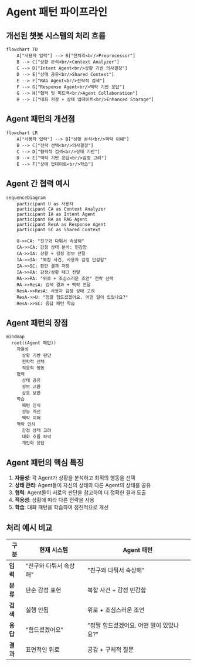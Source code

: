 # Agent 패턴 파이프라인

## 개선된 챗봇 시스템의 처리 흐름

```mermaid
flowchart TD
    A["사용자 입력"] --> B["전처리<br/>Preprocessor"]
    B --> C["상황 분석<br/>Context Analyzer"]
    C --> D["Intent Agent<br/>상황 기반 의사결정"]
    D --> E["상태 공유<br/>Shared Context"]
    E --> F["RAG Agent<br/>전략적 검색"]
    F --> G["Response Agent<br/>맥락 기반 응답"]
    G --> H["협력 및 피드백<br/>Agent Collaboration"]
    H --> I["대화 저장 + 상태 업데이트<br/>Enhanced Storage"]
```

## Agent 패턴의 개선점

```mermaid
flowchart LR
    A["사용자 입력"] --> B["상황 분석<br/>맥락 이해"]
    B --> C["전략 선택<br/>의사결정"]
    C --> D["협력적 검색<br/>상태 기반"]
    D --> E["맥락 기반 응답<br/>감정 고려"]
    E --> F["상태 업데이트<br/>학습"]
```

## Agent 간 협력 예시

```mermaid
sequenceDiagram
    participant U as 사용자
    participant CA as Context Analyzer
    participant IA as Intent Agent
    participant RA as RAG Agent
    participant ResA as Response Agent
    participant SC as Shared Context
    
    U->>CA: "친구와 다퉈서 속상해"
    CA->>CA: 감정 상태 분석: 민감함
    CA->>IA: 상황 + 감정 정보 전달
    IA->>IA: "복합 사건, 사용자 감정 민감함"
    IA->>SC: 판단 결과 저장
    IA->>RA: 감정/상황 태그 전달
    RA->>RA: "위로 + 조심스러운 조언" 전략 선택
    RA->>ResA: 검색 결과 + 맥락 전달
    ResA->>ResA: 사용자 감정 상태 고려
    ResA->>U: "정말 힘드셨겠어요. 어떤 일이 있었나요?"
    ResA->>SC: 응답 패턴 학습
```

## Agent 패턴의 장점

```mermaid
mindmap
  root((Agent 패턴))
    자율성
      상황 기반 판단
      전략적 선택
      적응적 행동
    협력
      상태 공유
      정보 교환
      상호 보완
    학습
      패턴 인식
      성능 개선
      맥락 이해
    맥락 인식
      감정 상태 고려
      대화 흐름 파악
      개인화 응답
```

## Agent 패턴의 핵심 특징

1. **자율성**: 각 Agent가 상황을 분석하고 최적의 행동을 선택
2. **상태 관리**: Agent들이 자신의 상태와 다른 Agent의 상태를 공유
3. **협력**: Agent들이 서로의 판단을 참고하여 더 정확한 결과 도출
4. **적응성**: 상황에 따라 다른 전략을 사용
5. **학습**: 대화 패턴을 학습하여 점진적으로 개선

## 처리 예시 비교

| 구분 | 현재 시스템 | Agent 패턴 |
|------|------------|------------|
| **입력** | "친구와 다퉈서 속상해" | "친구와 다퉈서 속상해" |
| **분류** | 단순 감정 표현 | 복합 사건 + 감정 민감함 |
| **검색** | 실행 안됨 | 위로 + 조심스러운 조언 |
| **응답** | "힘드셨겠어요" | "정말 힘드셨겠어요. 어떤 일이 있었나요?" |
| **결과** | 표면적인 위로 | 공감 + 구체적 질문 | 